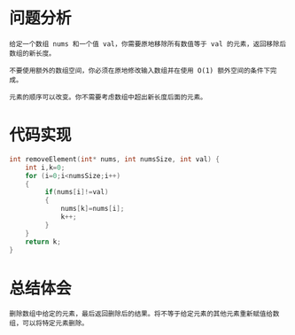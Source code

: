 # 问题分析 #
    给定一个数组 nums 和一个值 val，你需要原地移除所有数值等于 val 的元素，返回移除后数组的新长度。
    
    不要使用额外的数组空间，你必须在原地修改输入数组并在使用 O(1) 额外空间的条件下完成。
    
    元素的顺序可以改变。你不需要考虑数组中超出新长度后面的元素。
# 代码实现 #
```C
int removeElement(int* nums, int numsSize, int val) {
    int i,k=0;
    for (i=0;i<numsSize;i++)
    {
         if(nums[i]!=val)
         {
             nums[k]=nums[i];
             k++;
         }
    }
    return k;
}
```
# 总结体会 #
    删除数组中给定的元素，最后返回删除后的结果。将不等于给定元素的其他元素重新赋值给数组，可以将特定元素删除。
